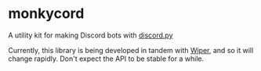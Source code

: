 # monkycord
A utility kit for making Discord bots with [discord.py](https://github.com/Rapptz/discord.py)

Currently, this library is being developed in tandem with [Wiper](https://github.com/a-bison/wiper),
and so it will change rapidly. Don't expect the API to be stable for a while.

